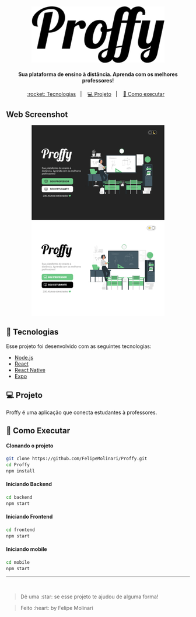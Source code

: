 
<p align="center">
  <img width="364" src="https://github.com/FelipeMolinari/Proffy/blob/master/src/assets/Proffy.png">
</p>


<h4 align="center">
  Sua plataforma de ensino à distância. Aprenda com os melhores professores!
</h4>



<p align="center">
  <a href="#rocket-tecnologias"> :rocket: Tecnologias</a>&nbsp;&nbsp;&nbsp;|&nbsp;&nbsp;&nbsp;
  <a href="#-projeto">💻 Projeto</a>&nbsp;&nbsp;&nbsp;|&nbsp;&nbsp;&nbsp;
  <a href="#-como-executar">🔖 Como executar</a>&nbsp;&nbsp;&nbsp;

</p>

## Web Screenshot
<p align="center">
  <img width="364" src="https://github.com/FelipeMolinari/Proffy/blob/master/src/assets/darkMode.jpg">
  <img width="364" src="https://github.com/FelipeMolinari/Proffy/blob/master/src/assets/lightMode.jpg">
</p>



## :rocket: Tecnologias

Esse projeto foi desenvolvido com as seguintes tecnologias:

- [Node.js](https://nodejs.org/en/)
- [React](https://reactjs.org)
- [React Native](https://facebook.github.io/react-native/)
- [Expo](https://expo.io/)

## 💻 Projeto

Proffy é uma aplicação que conecta estudantes à professores.


## 🔖 Como Executar

#### Clonando o projeto
```sh
git clone https://github.com/FelipeMolinari/Proffy.git
cd Proffy
npm install
```
#### Iniciando Backend
```sh
cd backend
npm start
```
#### Iniciando Frontend
```sh
cd frontend
npm start
```
#### Iniciando mobile
```sh
cd mobile
npm start
```

<hr/>
<br/>
<blockquote>Dê uma :star: se esse projeto te ajudou de alguma forma!</blockquote>
<blockquote>Feito :heart: by Felipe Molinari</blockquote>
